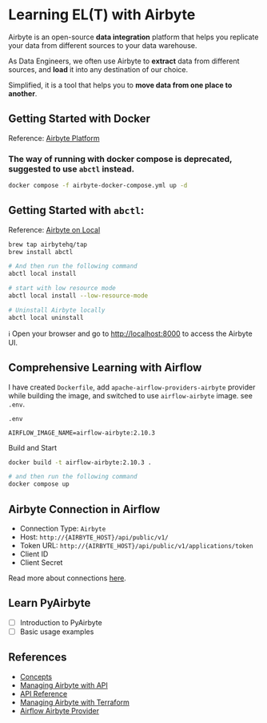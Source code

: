 # Learning EL(T) with Airbyte

Airbyte is an open-source **data integration** platform that helps you replicate your data from different sources to your data warehouse.

As Data Engineers, we often use Airbyte to **extract** data from different sources, and **load** it into any destination of our choice.

Simplified, it is a tool that helps you to **move data from one place to another**.

## Getting Started with Docker

Reference: [Airbyte Platform](https://github.com/airbytehq/airbyte-platform/blob/main/docker-compose.yaml)

### The way of running with docker compose is deprecated, suggested to use `abctl` instead.
```bash
docker compose -f airbyte-docker-compose.yml up -d
```

## Getting Started with `abctl`:

Reference: [Airbyte on Local](https://docs.airbyte.com/platform/using-airbyte/getting-started/oss-quickstart#install-abctl-manually-mac-linux-windows)

```bash
brew tap airbytehq/tap
brew install abctl

# And then run the following command
abctl local install

# start with low resource mode
abctl local install --low-resource-mode

# Uninstall Airbyte locally
abctl local uninstall
```
ℹ️ Open your browser and go to [http://localhost:8000](http://localhost:8000) to access the Airbyte UI.

## Comprehensive Learning with Airflow

I have created `Dockerfile`, add `apache-airflow-providers-airbyte` provider while building the image, and switched to use `airflow-airbyte` image. see `.env`.

`.env`
```
AIRFLOW_IMAGE_NAME=airflow-airbyte:2.10.3
```

Build and Start
```bash
docker build -t airflow-airbyte:2.10.3 .

# and then run the following command
docker compose up
```

## Airbyte Connection in Airflow
- Connection Type: `Airbyte`
- Host: `http://{AIRBYTE_HOST}/api/public/v1/`
- Token URL: `http://{AIRBYTE_HOST}/api/public/v1/applications/token`
- Client ID
- Client Secret

Read more about connections [here](https://airflow.apache.org/docs/apache-airflow-providers-airbyte/stable/connections.html).

## Learn PyAirbyte

- [ ] Introduction to PyAirbyte
- [ ] Basic usage examples

## References
- [Concepts](https://docs.airbyte.com/platform/using-airbyte/core-concepts/)
- [Managing Airbyte with API](https://docs.airbyte.com/platform/using-airbyte/configuring-api-access)
- [API Reference](https://reference.airbyte.com/reference/getting-started)
- [Managing Airbyte with Terraform](https://docs.airbyte.com/platform/terraform-documentation)
- [Airflow Airbyte Provider](https://airflow.apache.org/docs/apache-airflow-providers-airbyte/stable/connections.html)
